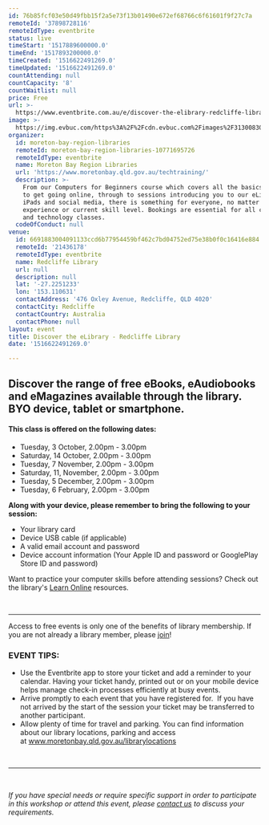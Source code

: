 ```yaml
---
id: 76b85fcf03e50d49fbb15f2a5e73f13b01490e672ef68766c6f61601f9f27c7a
remoteId: '37898728116'
remoteIdType: eventbrite
status: live
timeStart: '1517889600000.0'
timeEnd: '1517893200000.0'
timeCreated: '1516622491269.0'
timeUpdated: '1516622491269.0'
countAttending: null
countCapacity: '8'
countWaitlist: null
price: Free
url: >-
  https://www.eventbrite.com.au/e/discover-the-elibrary-redcliffe-library-tickets-37898728116?aff=ebapi
image: >-
  https://img.evbuc.com/https%3A%2F%2Fcdn.evbuc.com%2Fimages%2F31300830%2F175653860817%2F1%2Foriginal.jpg?s=bc818b9aa8cf5c8144b07a37cd5bbaba
organizer:
  id: moreton-bay-region-libraries
  remoteId: moreton-bay-region-libraries-10771695726
  remoteIdType: eventbrite
  name: Moreton Bay Region Libraries
  url: 'https://www.moretonbay.qld.gov.au/techtraining/'
  description: >-
    From our Computers for Beginners course which covers all the basics you need
    to get going online, through to sessions introducing you to our eLibrary,
    iPads and social media, there is something for everyone, no matter your past
    experience or current skill level. Bookings are essential for all computer
    and technology classes.
  codeOfConduct: null
venue:
  id: 6691883004091133ccd6b77954459bf462c7bd04752ed75e38b0f0c16416e884
  remoteId: '21436178'
  remoteIdType: eventbrite
  name: Redcliffe Library
  url: null
  description: null
  lat: '-27.2251233'
  lon: '153.110631'
  contactAddress: '476 Oxley Avenue, Redcliffe, QLD 4020'
  contactCity: Redcliffe
  contactCountry: Australia
  contactPhone: null
layout: event
title: Discover the eLibrary - Redcliffe Library
date: '1516622491269.0'

---
```

<H2>Discover the range of free eBooks, eAudiobooks and eMagazines available through the library. BYO device, tablet or smartphone.</H2>
<H4><STRONG></STRONG>This class is offered on the following dates:</H4>
<UL>
<LI>Tuesday, 3 October, 2.00pm - 3.00pm</LI>
<LI>Saturday, 14 October, 2.00pm - 3.00pm</LI>
<LI>Tuesday, 7 November, 2.00pm - 3.00pm</LI>
<LI>Saturday, 11, November, 2.00pm - 3.00pm</LI>
<LI>Tuesday, 5 December, 2.00pm - 3.00pm</LI>
<LI>Tuesday, 6 February, 2.00pm - 3.00pm</LI>
</UL>
<P><STRONG>Along with your device, please remember to bring the following to your session:</STRONG></P>
<UL>
<LI>Your library card</LI>
<LI>Device USB cable (if applicable)</LI>
<LI>A valid email account and password</LI>
<LI>Device account information (Your Apple ID and password or GooglePlay Store ID and password)</LI>
</UL>
<P CLASS="MsoNormal">Want to practice your computer skills before attending sessions? Check out the library's <A HREF="https://www.moretonbay.qld.gov.au/lol" TARGET="_blank" TITLE="Learn Online" REL="noreferrer noopener nofollow noopener noreferrer nofollow">Learn Online</A> resources.</P>
<P CLASS="MsoNormal"><BR></P>
<HR>
<P><SPAN>Access to free events is only one of the benefits of library membership. If you are not already a library member, please </SPAN><A HREF="https://www.moretonbay.qld.gov.au/libraries/join" TARGET="_blank" REL="noreferrer noopener nofollow noopener noreferrer nofollow"><SPAN>join</SPAN></A><SPAN>!</SPAN></P>
<H3 CLASS="MsoNormal"><STRONG>EVENT TIPS</STRONG>:</H3>
<UL>
<LI>Use the Eventbrite app to store your ticket and add a reminder to your calendar. Having your ticket handy, printed out or on your mobile device helps manage check-in processes efficiently at busy events.</LI>
<LI>Arrive promptly to each event that you have registered for.  If you have not arrived by the start of the session your ticket may be transferred to another participant.</LI>
<LI>Allow plenty of time for travel and parking. You can find information about our library locations, parking and access at <A HREF="http://www.moretonbay.qld.gov.au/librarylocations" TARGET="_blank" REL="noreferrer noopener nofollow noopener noreferrer nofollow">www.moretonbay.qld.gov.au/librarylocations</A></LI>
</UL>
<P><BR></P>
<HR>
<P><BR></P>
<P><I>If you have special needs or require specific support in order to participate in this workshop or attend this event, please <A HREF="https://www.moretonbay.qld.gov.au/libraries/contact/" TARGET="_blank" REL="noreferrer noopener nofollow noopener noreferrer nofollow">contact us</A> to discuss your requirements.</I></P>
